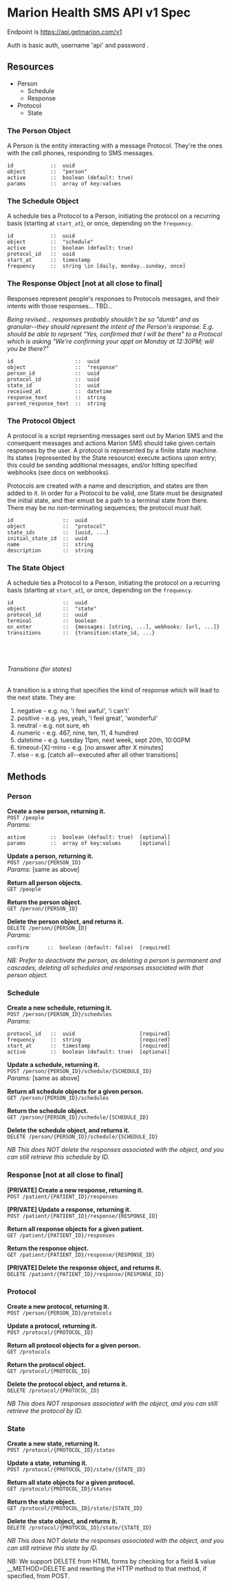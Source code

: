 # Marion Health SMS API v1 Spec

Endpoint is https://api.getmarion.com/v1

Auth is basic auth, username 'api' and password <api-key>.

## Resources

* Person
  * Schedule
  * Response
* Protocol
  * State


### The Person Object

A Person is the entity interacting with a message Protocol. They're the ones with the cell phones, responding to SMS messages.

    id            ::  uuid
    object        ::  "person"
    active        ::  boolean (default: true)
    params        ::  array of key:values    


### The Schedule Object

A schedule ties a Protocol to a Person, initiating the protocol on a recurring basis (starting at `start_at`), or once, depending on the `frequency`.

    id            ::  uuid
    object        ::  "schedule"
    active        ::  boolean (default: true)
    protocol_id   ::  uuid 
    start_at      ::  timestamp
    frequency     ::  string \in [daily, monday..sunday, once]


### The Response Object [not at all close to final]

Responses represent people's responses to Protocols messages, and their intents with those responses... TBD...

*Being revised... responses probably shouldn't be so "dumb" and as granular--they should represent the intent of the Person's response. E.g. should be able to reprsent "Yes, confirmed that I will be there" to a Protocol which is asking "We're confirming your appt on Monday at 12:30PM; will you be there?"*

    id                    ::  uuid
    object                ::  "response"
    person_id             ::  uuid
    protocol_id           ::  uuid
    state_id              ::  uuid
    received_at           ::  datetime
    response_text         ::  string
    parsed_response_text  ::  string
    
    
### The Protocol Object

A protocol is a script reprsenting messages sent out by Marion SMS and the consequent messages and actions Marion SMS should take given certain responses by the user. A protocol is represented by a finite state machine. Its states (represented by the State resource) execute actions upon entry; this could be sending additional messages, and/or hitting specified webhooks (see docs on webhooks). 

Protocols are created with a name and description, and states are then added to it. In order for a Protocol to be valid, one State must be designated the initial state, and ther emust be a path to a terminal state from there. There may be no non-terminating sequences; the protocol must halt.

    id                ::  uuid
    object            ::  "protocol"
    state_ids         ::  [uuid, ...]
    initial_state_id  ::  uuid
    name              ::  string
    description       ::  string
    
    
### The State Object

A schedule ties a Protocol to a Person, initiating the protocol on a recurring basis (starting at `start_at`), or once, depending on the `frequency`.

    id                ::  uuid
    object            ::  "state"
    protocol_id       ::  uuid
    terminal          ::  boolean
    on_enter          ::  {messages: [string, ...], webhooks: [url, ...]}
    transitions       ::  {transition:state_id, ...}
    


<br><br>
###### Transitions (for states)

A transition is a string that specifies the kind of response which will lead to the next state. They are: 

1. negative           -  e.g. no, 'i feel awful', 'i can't'
2. positive           -  e.g. yes, yeah, 'i feel great', 'wonderful'
3. neutral            -  e.g. not sure, eh
4. numeric            -  e.g. 467, nine, ten, 11, 4 hundred
5. datetime           -  e.g. tuesday 11pm, next week, sept 20th, 10:00PM
6. timeout-[X]-mins   -  e.g. [no answer after X minutes]
7. else               -  e.g. [catch all--executed after all other transitions]


## Methods

### Person

**Create a new person, returning it.**  
`POST /people`  
*Params:*  

    active        ::  boolean (default: true)  [optional]
    params        ::  array of key:values      [optional]


**Update a person, returning it.**  
`POST /person/{PERSON_ID}`  
*Params:* [same as above]  

**Return all person objects.**  
`GET /people`  

**Return the person object.**  
`GET /person/{PERSON_ID}`  

**Delete the person object, and returns it.**  
`DELETE /person/{PERSON_ID}`  
*Params:*  

    confirm      ::  boolean (default: false)  [required]
    
*NB: Prefer to deactivate the person, as deleting a person is permanent and cascades, deleting all schedules and responses associated with that person object.*



### Schedule

**Create a new schedule, returning it.**  
`POST /person/{PERSON_ID}/schedules`  
*Params:*  

    protocol_id   ::  uuid                     [required]     
    frequency     ::  string                   [required]
    start_at      ::  timestamp                [required]
    active        ::  boolean (default: true)  [optional]


**Update a schedule, returning it.**  
`POST /person/{PERSON_ID}/schedule/{SCHEDULE_ID}`  
*Params:* [same as above]  

**Return all schedule objects for a given person.**  
`GET /person/{PERSON_ID}/schedules`  

**Return the schedule object.**  
`GET /person/{PERSON_ID}/schedule/{SCHEDULE_ID}`  

**Delete the schedule object, and returns it.**  
`DELETE /person/{PERSON_ID}/schedule/{SCHEDULE_ID}`  

*NB This does NOT delete the responses associated with the object, and you can still retrieve this schedule by ID.*


### Response [not at all close to final]

**[PRIVATE] Create a new response, returning it.**  
`POST /patient/{PATIENT_ID}/responses`  

**[PRIVATE] Update a response, returning it.**  
`POST /patient/{PATIENT_ID}/response/{RESPONSE_ID}`  

**Return all response objects for a given patient.**  
`GET /patient/{PATIENT_ID}/responses`  

**Return the response object.**  
`GET /patient/{PATIENT_ID}/response/{RESPONSE_ID}`  

**[PRIVATE] Delete the response object, and returns it.**  
`DELETE /patient/{PATIENT_ID}/response/{RESPONSE_ID}`  


### Protocol

**Create a new protocol, returning it.**  
`POST /person/{PERSON_ID}/protocols`  

**Update a protocol, returning it.**  
`POST /protocol/{PROTOCOL_ID}`  

**Return all protocol objects for a given person.**  
`GET /protocols`  

**Return the protocol object.**  
`GET /protocol/{PROTOCOL_ID}`  

**Delete the protocol object, and returns it.**  
`DELETE /protocol/{PROTOCOL_ID}`  

*NB This does NOT responses associated with the object, and you can still retrieve the protocol by ID.*



### State

**Create a new state, returning it.**  
`POST /protocol/{PROTOCOL_ID}/states`  

**Update a state, returning it.**  
`POST /protocol/{PROTOCOL_ID}/state/{STATE_ID}`  

**Return all state objects for a given protocol.**  
`GET /protocol/{PROTOCOL_ID}/states`  

**Return the state object.**  
`GET /protocol/{PROTOCOL_ID}/state/{STATE_ID}`  

**Delete the state object, and returns it.**  
`DELETE /protocol/{PROTOCOL_ID}/state/{STATE_ID}`  

*NB This does NOT delete the responses associated with the object, and you can still retrieve this state by ID.*




NB: We support DELETE from HTML forms by checking for a field & value \_\_METHOD=DELETE and rewriting the HTTP method to that method, if specified, from POST.
